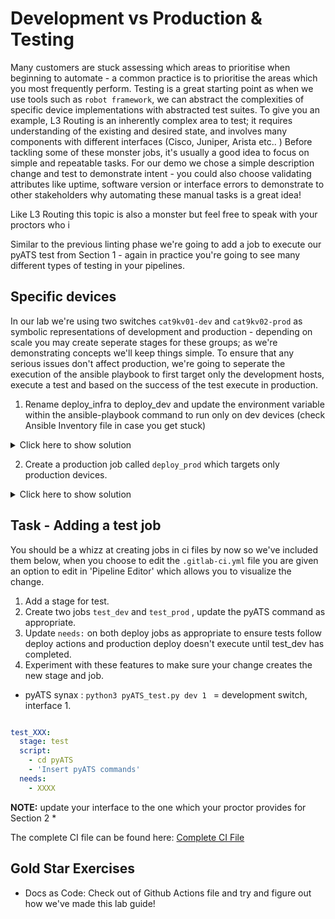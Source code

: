 
# Development vs Production & Testing

Many customers are stuck assessing which areas to prioritise when beginning to automate - a common practice is to prioritise the areas which you most frequently perform. Testing is a great starting point as when we use tools such as `robot framework`, we can abstract the complexities of specific device implementations with abstracted test suites. To give you an example, L3 Routing is an inherently complex area to test; it requires understanding of the existing and desired state, and involves many components with different interfaces (Cisco, Juniper, Arista etc.. ) Before tackling some of these monster jobs, it's usually a good idea to focus on simple and repeatable tasks. For our demo we chose a simple description change and test to demonstrate intent - you could also choose validating attributes like uptime, software version or interface errors to demonstrate to other stakeholders why automating these manual tasks is a great idea!

Like L3 Routing this topic is also a monster but feel free to speak with your proctors who i

Similar to the previous linting phase we're going to add a job to execute our pyATS test from Section 1 - again in practice you're going to see many different types of testing in your pipelines.


## Specific devices

In our lab we're using two switches `cat9kv01-dev` and `cat9kv02-prod` as symbolic representations of development and production - depending on scale you may create seperate stages for these groups; as we're demonstrating concepts we'll keep things simple. To ensure that any serious issues don't affect production, we're going to seperate the execution of the ansible playbook to first target only the development hosts, execute a test and based on the success of the test execute in production.

1. Rename deploy_infra to deploy_dev and update the environment variable within the ansible-playbook command to run only on dev devices (check Ansible Inventory file in case you get stuck)

<details><summary>Click here to show solution</summary>

```yml linenums="1"
deploy_dev:
  stage: deploy
  script:
    - cd Ansible
    - ansible-playbook -i inventory -e 'devices=development' playbooks/interface_update.yml
  needs: 
    - yamllint
  only:
    - master

```

</details>

2. Create a production job called `deploy_prod` which targets only production devices.

<details><summary>Click here to show solution</summary>

```yml linenums="1"

deploy_prod:
  stage: deploy
  script:
    - cd Ansible
    - ansible-playbook -i inventory -e 'devices=production' playbooks/interface_update.yml
  needs: 
    - yamllint
  only:
    - master    
```

</details>

## Task - Adding a test job

You should be a whizz at creating jobs in ci files by now so we've included them below, when you choose to edit the `.gitlab-ci.yml` file you are given an option to edit in 'Pipeline Editor' which allows you to visualize the change. 

1. Add a stage for test.
2. Create two jobs `test_dev` and `test_prod` , update the pyATS command as appropriate.
3. Update `needs:` on both deploy jobs as appropriate to ensure tests follow deploy actions and production deploy doesn't execute until test_dev has completed.
4. Experiment with these features to make sure your change creates the new stage and job.

* pyATS synax : `python3 pyATS_test.py dev 1 ` = development switch, interface 1.

```yml linenums="1" title="pyATS example"

test_XXX:
  stage: test
  script:
    - cd pyATS
    - 'Insert pyATS commands'
  needs:
    - XXXX

```

**NOTE:** update your interface to the one which your proctor provides for Section 2 *

The complete CI file can be found here: [Complete CI File](https://github.com/moore-automation/local_dev_to_cicd/blob/main/content/gitlab/.gitlab-ci.yml)

## Gold Star Exercises

* Docs as Code: Check out of Github Actions file and try and figure out how we've made this lab guide!